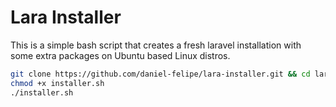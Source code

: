 # Lara Installer
This is a simple bash script that creates a fresh laravel installation with some extra packages on Ubuntu based Linux distros.

```bash
git clone https://github.com/daniel-felipe/lara-installer.git && cd lara-installer
chmod +x installer.sh
./installer.sh
```
